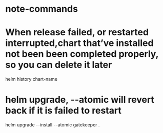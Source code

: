 # note-commands

# When release failed, or restarted interrupted,chart that’ve installed not been been completed properly, so you can delete it later 
helm history chart-name

# helm upgrade, --atomic will revert back if it is failed to restart
helm upgrade --install --atomic gatekeeper . 
